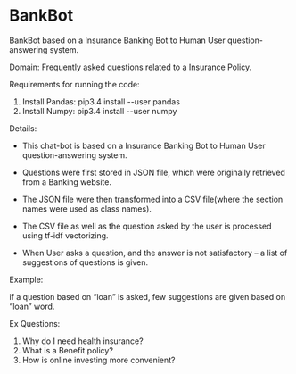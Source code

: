 # BankBot

BankBot based on a Insurance Banking Bot to Human User question-answering system.

Domain: Frequently asked questions related to a Insurance Policy.

Requirements for running the code: 
1) Install Pandas:
	pip3.4 install --user pandas
2) Install Numpy:
	pip3.4 install --user numpy


Details:
* This chat-bot is based on a Insurance Banking Bot to Human User question-answering system.
* Questions were first stored in JSON file, which were originally retrieved from a Banking website.
* The JSON file were then transformed into a CSV file(where the section names were used as class names).
* The CSV file as well as the question asked by the user is processed using tf-idf vectorizing.

* When User asks a question, and the answer is not satisfactory – a list of suggestions of questions is given.

Example: 

if a question based on “loan” is asked, few suggestions are given based on “loan” word.

Ex Questions:

1) Why do I need health insurance?
2) What is a Benefit policy?
3) How is online investing more convenient?
